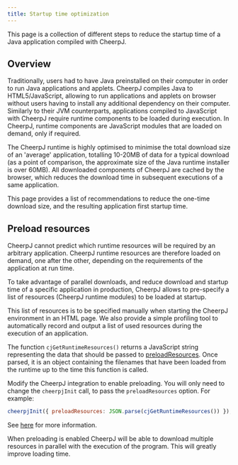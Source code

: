 ```yaml
---
title: Startup time optimization
---
```


This page is a collection of different steps to reduce the startup time of a Java application compiled with CheerpJ.

## Overview

Traditionally, users had to have Java preinstalled on their computer in order to run Java applications and applets. CheerpJ compiles Java to HTML5/JavaScript, allowing to run applications and applets on browser without users having to install any additional dependency on their computer. Similarly to their JVM counterparts, applications compiled to JavaScript with CheerpJ require runtime components to be loaded during execution. In CheerpJ, runtime components are JavaScript modules that are loaded on demand, only if required.

The CheerpJ runtime is highly optimised to minimise the total download size of an 'average' application, totalling 10-20MB of data for a typical download (as a point of comparison, the approximate size of the Java runtime installer is over 60MB). All downloaded components of CheerpJ are cached by the browser, which reduces the download time in subsequent executions of a same application.

This page provides a list of recommendations to reduce the one-time download size, and the resulting application first startup time.

## Preload resources

CheerpJ cannot predict which runtime resources will be required by an arbitrary application. CheerpJ runtime resources are therefore loaded on demand, one after the other, depending on the requirements of the application at run time.

To take advantage of parallel downloads, and reduce download and startup time of a specific application in production, CheerpJ allows to pre-specify a list of resources (CheerpJ runtime modules) to be loaded at startup.

This list of resources is to be specified manually when starting the CheerpJ environment in an HTML page. We also provide a simple profiling tool to automatically record and output a list of used resources during the execution of an application.

The function `cjGetRuntimeResources()` returns a JavaScript string representing the data that should be passed to [preloadResources](#preloadResources). Once parsed, it is an object containing the filenames that have been loaded from the runtime up to the time this function is called.

Modify the CheerpJ integration to enable preloading. You will only need to change the `cheerpjInit` call, to pass the `preloadResources` option. For example:

```js
cheerpjInit({ preloadResources: JSON.parse(cjGetRuntimeResources()) });
```

See [here](/cheerpj3/reference/Runtime-API#preloadresources) for more information.

When preloading is enabled CheerpJ will be able to download multiple resources in parallel with the execution of the program. This will greatly improve loading time.
